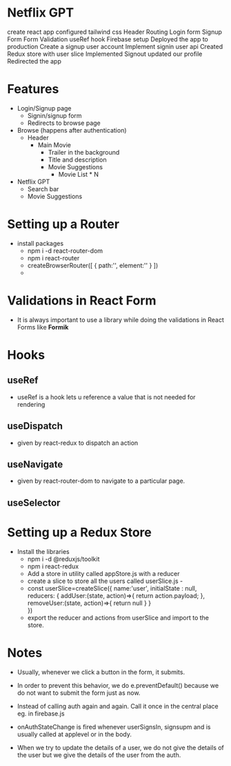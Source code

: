 # Netflix GPT

create react app
configured tailwind css
Header
Routing
Login form
Signup Form
Form Validation
useRef hook
Firebase setup
Deployed the app to production
Create a signup user account
Implement signin user api
Created Redux store with user slice
Implemented Signout
updated our profile
Redirected the app



# Features

- Login/Signup page
  - Signin/signup form
  - Redirects to browse page
- Browse (happens after authentication)
  - Header
    - Main Movie
      - Trailer in the background
      - Title and description
      - Movie Suggestions
        - Movie List \* N
- Netflix GPT
  - Search bar
  - Movie Suggestions

# Setting up a Router

- install packages
  - npm i -d react-router-dom
  - npm i react-router
  - createBrowserRouter([
    {
    path:'',
    element:''
     }
    ])
  - <RouterProvider router=appRouter>

# Validations in React Form

- It is always important to use a library while doing the validations in React Forms like **Formik**

# Hooks

## useRef
- useRef is a hook lets u reference a value that is not needed for rendering

## useDispatch
- given by react-redux to dispatch an action

## useNavigate
- given by react-router-dom to navigate to a particular page.

## useSelector

# Setting up a Redux Store

- Install the libraries
  - npm i -d @reduxjs/toolkit
  - npm i react-redux
  - Add a store in utility called appStore.js with a reducer
  - create a slice to store all the users called userSlice.js - 
  - const userSlice=createSlice({
        name:'user',
        initialState : null,
        reducers: {
            addUser:(state, action)=>{
            return action.payload;
            },
            removeUser:(state, action)=>{
            return null
            }
        }        
    })
  -  export the reducer and actions from userSlice and import to the store.

# Notes

- Usually, whenever we click a button in the form, it submits.
- In order to prevent this behavior, we do e.preventDefault() because we do not want to submit the form just as now.

- Instead of calling auth again and again. Call it once in the central place eg. in firebase.js

- onAuthStateChange is fired whenever userSignsIn, signsupm and is usually called at applevel or in the body.

- When we try to update the details of a user, we do not give the details of the user but we give the details of the user from the auth.